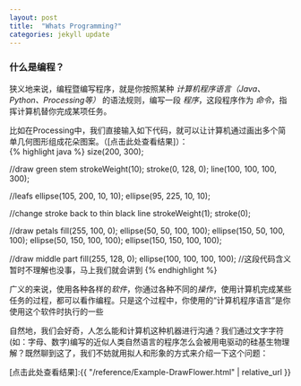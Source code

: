 ```yaml
---
layout: post
title:  "Whats Programming?"
categories: jekyll update
---
```

### 什么是编程？  

狭义地来说，编程暨编写程序，就是你按照某种 *计算机程序语言（Java、Python、Processing等）* 的语法规则，编写一段 *程序*，这段程序作为 *命令*，指挥计算机替你完成某项任务。  

比如在Processing中，我们直接输入如下代码，就可以让计算机通过画出多个简单几何图形组成花朵图案。（[点击此处查看结果]）：  
{% highlight java %}
   size(200, 300);

   //draw green stem
   strokeWeight(10);
   stroke(0, 128, 0);
   line(100, 100, 100, 300);

   //leafs
   ellipse(105, 200, 10, 10);
   ellipse(95, 225, 10, 10);

   //change stroke back to thin black line
   strokeWeight(1);
   stroke(0);

   //draw petals
   fill(255, 100, 0);
   ellipse(50, 50, 100, 100);
   ellipse(150, 50, 100, 100);
   ellipse(50, 150, 100, 100);
   ellipse(150, 150, 100, 100);

   //draw middle part
   fill(255, 128, 0);
   ellipse(100, 100, 100, 100);
//这段代码含义暂时不理解也没事，马上我们就会讲到
{% endhighlight %}

广义的来说，使用各种各样的*软件*，你通过各种不同的*操作*，使用计算机完成某些任务的过程，都可以看作编程。只是这个过程中，你使用的“计算机程序语言”是你使用这个软件时执行的一些  

自然地，我们会好奇，人怎么能和计算机这种机器进行沟通？我们通过文字字符(如：字母、数字)编写的近似人类自然语言的程序怎么会被用电驱动的硅基生物理解？既然聊到这了，我们不妨就用拟人和形象的方式来介绍一下这个问题：  

[点击此处查看结果]:{{ "/reference/Example-DrawFlower.html" | relative_url }}
